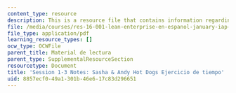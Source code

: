 ```yaml
---
content_type: resource
description: This is a resource file that contains information regarding session 1-3.
file: /media/courses/res-16-001-lean-enterprise-en-espanol-january-iap-2012/8857ecf049a1301b46e617c83d296651_MITRES_16_001IAP12_1-3_Hot.pdf
file_type: application/pdf
learning_resource_types: []
ocw_type: OCWFile
parent_title: Material de lectura
parent_type: SupplementalResourceSection
resourcetype: Document
title: 'Session 1-3 Notes: Sasha & Andy Hot Dogs Ejercicio de tiempo'
uid: 8857ecf0-49a1-301b-46e6-17c83d296651
---
```

